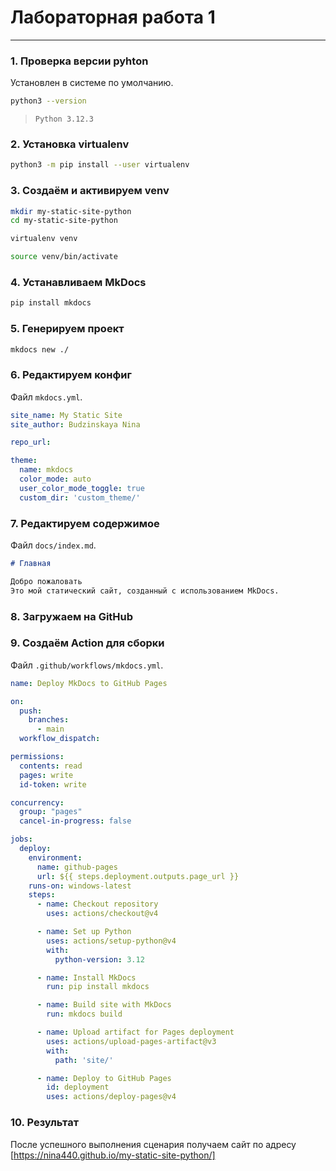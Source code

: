 # Лабораторная работа 1

---

### 1. Проверка версии pyhton

Установлен в системе по умолчанию.

```bash
python3 --version
```

> `Python 3.12.3`

### 2. Установка virtualenv

```bash
python3 -m pip install --user virtualenv
```

### 3. Создаём и активируем venv

``` bash
mkdir my-static-site-python
cd my-static-site-python
```

```bash
virtualenv venv
```

```bash
source venv/bin/activate
```

### 4. Устанавливаем MkDocs

```bash
pip install mkdocs
```

### 5. Генерируем проект

```bash
mkdocs new ./
```

### 6. Редактируем конфиг

Файл `mkdocs.yml`.

```yml
site_name: My Static Site
site_author: Budzinskaya Nina

repo_url: 

theme:
  name: mkdocs
  color_mode: auto
  user_color_mode_toggle: true
  custom_dir: 'custom_theme/'
```

### 7. Редактируем содержимое

Файл `docs/index.md`.

```md
# Главная

Добро пожаловать
Это мой статический сайт, созданный с использованием MkDocs.

```

### 8. Загружаем на GitHub

### 9. Создаём Action для сборки

Файл `.github/workflows/mkdocs.yml`.

```yml
name: Deploy MkDocs to GitHub Pages

on:
  push:
    branches:
      - main
  workflow_dispatch:

permissions:
  contents: read
  pages: write
  id-token: write

concurrency:
  group: "pages"
  cancel-in-progress: false

jobs:
  deploy:
    environment:
      name: github-pages
      url: ${{ steps.deployment.outputs.page_url }}
    runs-on: windows-latest
    steps:
      - name: Checkout repository
        uses: actions/checkout@v4

      - name: Set up Python
        uses: actions/setup-python@v4
        with:
          python-version: 3.12

      - name: Install MkDocs
        run: pip install mkdocs

      - name: Build site with MkDocs
        run: mkdocs build

      - name: Upload artifact for Pages deployment
        uses: actions/upload-pages-artifact@v3
        with:
          path: 'site/'

      - name: Deploy to GitHub Pages
        id: deployment
        uses: actions/deploy-pages@v4
```

### 10. Результат

После успешного выполнения сценария получаем сайт по адресу [https://nina440.github.io/my-static-site-python/]